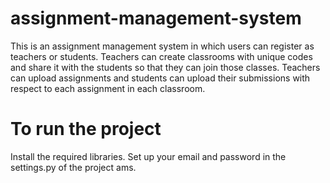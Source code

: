 # assignment-management-system
 This is an assignment management system in which users can register as teachers or students. Teachers can create classrooms with unique codes and share it with the students so that they can join those classes. Teachers can upload assignments and students can upload their submissions with respect to each assignment in each classroom.

 # To run the project 
 Install the required libraries. 
 Set up your email and password in the settings.py of the project ams.
